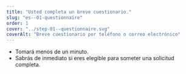 ```yaml
---
title: "Usted completa un breve cuestionario."
slug: "es--01-questionnaire"
order: 1
cover: "../step-01--questionnaire.svg"
coverAlt: "Breve cuestionario por teléfono o correo electrónico"
---
```


* Tomará menos de un minuto.
* Sabrás de inmediato si eres elegible para someter una solicitud completa.